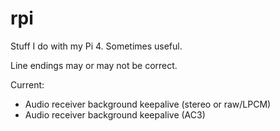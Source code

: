 # rpi
 
Stuff I do with my Pi 4. Sometimes useful.

Line endings may or may not be correct.

Current:
 - Audio receiver background keepalive (stereo or raw/LPCM)
 - Audio receiver background keepalive (AC3)
